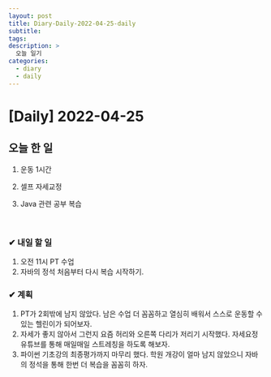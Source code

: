 ```yaml
---
layout: post
title: Diary-Daily-2022-04-25-daily
subtitle:
tags: 
description: >
  오늘 일기
categories:
  - diary
  - daily
---
```


# [Daily] 2022-04-25

<h2>오늘 한 일</h2>

1) 운동 1시간 

2) 셀프 자세교정

3) Java 관련 공부 복습
  
<br>

<h3>✔ 내일 할 일</h3>

1) 오전 11시 PT 수업
2) 자바의 정석 처음부터 다시 복습 시작하기.


<h3>✔ 계획</h3>

  1) PT가 2회밖에 남지 않았다. 남은 수업 더 꼼꼼하고 열심히 배워서 스스로 운동할 수 있는 헬린이가 되어보자.
  2) 자세가 좋지 않아서 그런지 요즘 허리와 오른쪽 다리가 저리기 시작했다. 자세요정 유튜브를 통해 매일매일 스트레칭을 하도록 해보자.
  3) 파이썬 기초강의 최종평가까지 마무리 했다. 학원 개강이 얼마 남지 않았으니 자바의 정석을 통해 한번 더 복습을 꼼꼼히 하자.

